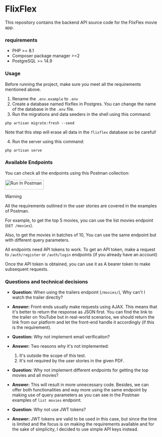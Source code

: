 # FlixFlex

This repository contains the backend API source code for the FlixFlex movie app.

### requirements
- PHP >= 8.1
- Composer package manager >=2
- PostgreSQL >= 14.9
### Usage
Before running the project, make sure you meet all the requirements mentioned above.

1. Rename the `.env.example` to `.env`
2. Create a database named flixflex in Postgres. You can change the name of the database in the `.env` file.
3. Run the migrations and data seeders in the shell using this command:
```shell
php artisan migrate:fresh --seed
```
Note that this step will erase all data in the `flixflex` database so be careful!

4. Run the server using this command: 
```shell
php artisan serve
```

### Available Endpoints

You can check all the endpoints using this Postman collection:

[<img src="https://run.pstmn.io/button.svg" alt="Run In Postman" style="width: 128px; height: 32px;">](https://www.postman.com/flixflex/workspace/flixflex/collection/31183614-15645d0a-aa88-41dc-bb53-14ba64253796?action=share&creator=29300535)


> [!warning]  
> All the requirements outlined in the user stories are covered in the examples of Postman.
>
> For example, to get the top 5 movies, you can use the list movies endpoint (<code>GET /movies</code>).
>
>
> Also, to get the movies in batches of 10, You can use the same endpoint but with different query parameters.


All endpoints need API tokens to work. To get an API token, make a request to `/auth/register` or `/auth/login` endpoints (if you already have an account)

Once the API token is obtained, you can use it as A bearer token to make subsequent requests.
### Questions and technical decisions
- **Question:** When using the trailers endpoint (`/movies/`), Why can't I watch the trailer directly?
- **Answer:** Front-ends usually make requests using AJAX. This means that it's better to return the response as JSON first. You can find the link to the trailer on YouTube but in real-world scenarios, we should return the link from our platform and let the front-end handle it accordingly (if this is the requirement).


- **Question:** Why not implement email verification?
- **Answer:** Two reasons why it's not implemented:
  1. It's outside the scope of this test.
  2. It's not required by the user stories in the given PDF.


- **Question:** Why not implement different endpoints for getting the top movies and all movies?
- **Answer:** This will result in more unnecessary code. Besides, we can offer both functionalities and way more using the same endpoint by making use of query parameters as you can see in the Postman examples of `list movies` endpoint. 


- **Question:** Why not use JWT tokens?
- **Answer:** JWT tokens are valid to be used in this case, but since the time is limited and the focus is on making the requirements available and for the sake of simplicity, I decided to use simple API keys instead. 
